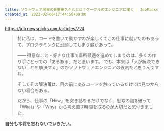 ```yaml
---
title: ソフトウェア開発の最重要スキルとは？グーグルのエンジニアに聞く | JobPicks
created_at: 2022-02-06T17:44:58+09:00
---
```


https://job.newspicks.com/articles/724

> 特に私は、コードを書いて動かすのが楽しくてこの仕事に就いたのもあって、プログラミングに没頭してしまう癖があって。
>
> —— 得意なこと・好きな仕事で局所最適を進めてしまうのは、多くの作り手にとっての「あるある」だと思います。
> でも、本来は「人が解決できないことを解決する」のがソフトウェアエンジニアの役割だと思うんですね。
>
> そしてその解決策は、目の前にあるコードを触っているだけでは見つからない場合もある。
>
> だから、仕事の「How」を突き詰めるだけでなく、思考の殻を破って「What」や「Why」から考え直す時間を取るのが大切だと気付きました。

自分も本質を忘れないでいきたい。
